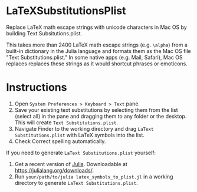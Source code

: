 # LaTeXSubstitutionsPlist
Replace LaTeX math escape strings with unicode characters in Mac OS by building Text Subsitutions.plist. 

This takes more than 2400 LaTeX math escape strings (e.g. `\alpha`) from a built-in dictionary in the Julia language and formats them as the Mac OS file "Text Substitutions.plist." In some native apps (e.g. Mail, Safari), Mac OS replaces replaces these strings as it would shortcut phrases or emoticons. 

# Instructions

1. Open `System Preferences > Keyboard > Text` pane.
2. Save your existing text substitutions by selecting them from the list (select all) in the pane and dragging them to any folder or the desktop. This will create `Text Substitutions.plist`.
3. Navigate Finder to the working directory and drag `LaText Substitutions.plist` with LaTeX symbols into the list.
4. Check Correct spelling automatically.

If you need to generate `LaText Substitutions.plist` yourself:
1. Get a recent version of [Julia](https://github.com/JuliaLang/julia). Downloadable at https://julialang.org/downloads/.
2. Run `your/path/to/julia latex_symbols_to_plist.jl` in a working directory to generate `LaText Substitutions.plist`.
